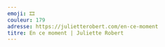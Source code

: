 ```yaml
---
emoji: 🎞
couleur: 179
adresse: https://julietterobert.com/en-ce-moment
titre: En ce moment | Juliette Robert
---
```

